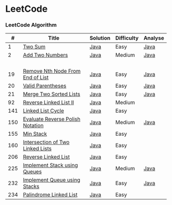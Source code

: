 LeetCode
========



### LeetCode Algorithm


| #    | Title                                                        | Solution                                                    | Difficulty | Analyse                                                     |
| ---- | ------------------------------------------------------------ | ----------------------------------------------------------- | ---------- | ----------------------------------------------------------- |
| 1    | [Two Sum](https://leetcode.com/problems/two-sum/)            | [Java](./algorithms/java/1.TwoSum)                          | Easy       | [Java](./algorithms/java/1.TwoSum)                          |
| 2    | [Add Two Numbers](https://leetcode.com/problems/add-two-numbers/) | [Java](./algorithms/java/2.addTwoNumbers)                   | Medium     | [Java](./algorithms/java/2.addTwoNumbers)                   |
|      |                                                              |                                                             |            |                                                             |
|      |                                                              |                                                             |            |                                                             |
|      |                                                              |                                                             |            |                                                             |
|      |                                                              |                                                             |            |                                                             |
| 19   | [Remove Nth Node From End of List](https://leetcode.com/problems/remove-nth-node-from-end-of-list/) | [Java](./algorithms/java/19.removeNthNodeFromEndOfList)     | Easy       | [Java](./algorithms/java/19.removeNthNodeFromEndOfList)     |
| 20   | [Valid Parentheses](https://leetcode.com/problems/valid-parentheses/) | [Java](./algorithms/java/20.validParentheses)               | Easy       | [Java](./algorithms/java/20.validParentheses)               |
| 21   | [Merge Two Sorted Lists](https://leetcode.com/problems/merge-two-sorted-lists/) | [Java](./algorithms/java/20.validParentheses)               | Easy       | [Java](./algorithms/java/20.validParentheses)               |
| 92   | [Reverse Linked List II](https://leetcode.com/problems/reverse-linked-list-ii/) | [Java](./algorithms/java/92.reverseLinkedListIi)            | Medium     |                                                             |
| 141  | [Linked List Cycle](https://leetcode.com/problems/linked-list-cycle/) | [Java](./algorithms/java/141.linkedListCycle)               | Easy       |                                                             |
| 150  | [Evaluate Reverse Polish Notation](https://leetcode.com/problems/evaluate-reverse-polish-notation/) | [Java](./algorithms/java/150.evaluateReversePolishNotation) | Medium     | [Java](./algorithms/java/150.evaluateReversePolishNotation) |
| 155  | [Min Stack](https://leetcode.com/problems/min-stack/)        | [Java](./algorithms/java/155.minStack)                      | Easy       |                                                             |
| 160  | [Intersection of Two Linked Lists](https://leetcode.com/problems/intersection-of-two-linked-lists/) | [Java](./algorithms/java/160.intersectionOfTwoLinkedLists)  | Easy       |                                                             |
| 206  | [Reverse Linked List](https://leetcode.com/problems/reverse-linked-list/) | [Java](./algorithms/java/20.validParentheses)               | Easy       |                                                             |
| 225  | [Implement Stack using Queues](https://leetcode.com/problems/implement-stack-using-queues/) | [Java](./algorithms/java/206.reverseLinkedList)             | Medium     | [Java](./algorithms/java/206.reverseLinkedList)             |
| 232  | [Implement Queue using Stacks](https://leetcode.com/problems/implement-queue-using-stacks/) | [Java](./algorithms/java/232.implementQueueUsingStacks)     | Easy       | [Java](./algorithms/java/232.implementQueueUsingStacks)     |
| 234  | [Palindrome Linked List](https://leetcode.com/problems/palindrome-linked-list/) | [Java](./algorithms/java/234.palindromeLinkedList)          | Easy       |                                                             |
